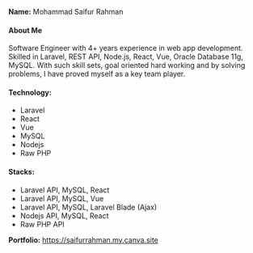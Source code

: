 **Name:** Mohammad Saifur Rahman
#### About Me
Software Engineer with 4+ years experience in web app development. Skilled in Laravel, REST API, Node.js, React, Vue, Oracle Database 11g, MySQL. With such skill sets, goal oriented hard working and by solving problems, I have proved myself as a key team player.

#### Technology:
  - Laravel
  - React
  - Vue
  - MySQL   
  - Nodejs 
  - Raw PHP 

#### Stacks:
- Laravel API, MySQL, React
- Laravel API, MySQL, Vue        
- Laravel API, MySQL, Laravel Blade (Ajax)
- Nodejs API, MySQL, React
- Raw PHP API

**Portfolio:** <a href="[saifurrahman.my.canva.site](https://saifurrahman.my.canva.site)" target=_blank>https://saifurrahman.my.canva.site</a>
